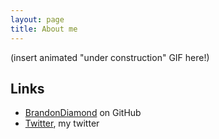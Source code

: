 ```yaml
---
layout: page
title: About me
---
```


(insert animated "under construction" GIF here!)

## Links

* [BrandonDiamond][github] on GitHub
* [Twitter][twitter], my twitter

[github]: https://github.com/brandondiamond
[twitter]: http://twitter.com/brandondiamond
